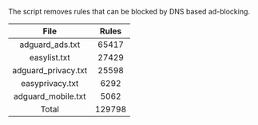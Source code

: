 The script removes rules that can be blocked by DNS based ad-blocking.


| File | Rules |
|:----:|:-----:|
| adguard_ads.txt | 65417 |
| easylist.txt | 27429 |
| adguard_privacy.txt | 25598 |
| easyprivacy.txt | 6292 |
| adguard_mobile.txt | 5062 |
| Total | 129798 |